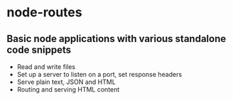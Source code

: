 # node-routes

## Basic node applications with various standalone code snippets

- Read and write files
- Set up a server to listen on a port, set response headers
- Serve plain text, JSON and HTML
- Routing and serving HTML content
